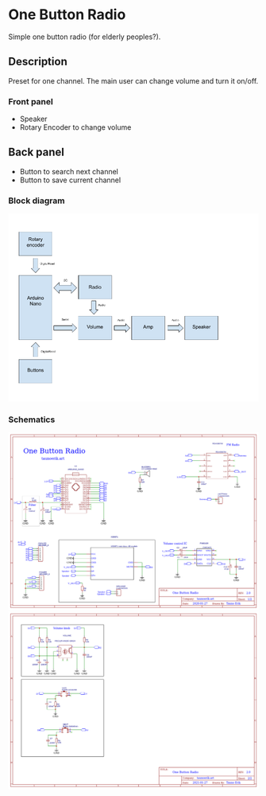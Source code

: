 # One Button Radio

Simple one button radio (for elderly peoples?).

## Description

Preset for one channel. The main user can change volume and turn it on/off.

### Front panel

- Speaker
- Rotary Encoder to change volume

## Back panel

- Button to search next channel
- Button to save current channel

### Block diagram

![Block diagram](doc/Bed-Radio-skeem.png)

### Schematics

![Schematics 1](doc/Sheet_1.png)
![Schematics 2](doc/Sheet_2.png)

